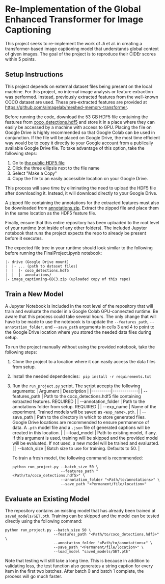 # Re-Implementation of the Global Enhanced Transformer for Image Captioning

This project seeks to re-implement the work of Ji et al. in creating a transformer-based image captioning model that understands global context of given images. 
The goal of the project is to reproduce their CIDEr scores within 5 points.

## Setup Instructions

This project depends on external dataset files being present on the local machine. For this project, no internal image analysis or feature extraction was performed.
Instead, previously extracted features from the well-known COCO dataset are used. These pre-extracted features are provided at https://github.com/aimagelab/meshed-memory-transformer.

Before running the code, download the 53 GB HDF5 file containing the features from [coco_detections.hdf5](https://ailb-web.ing.unimore.it/publicfiles/drive/show-control-and-tell/coco_detections.hdf5) 
and store it in a place where they can easily be accessed by a machine with access to GPU. Placing the file on Google Drive is highly recommended so that Google Colab can be used in conjunction. If the file will be placed on Google Drive, the most time efficient way would be to copy it directly to your Google account
from a publically available Google Drive file. To take advantage of this option, take the following steps:
  1. Go to [the public HDF5 file](https://drive.google.com/file/d/1nsw3SqotMwjMiTQlbiFULPEcGxqg2xEZ/view?usp=sharing)
  2. Click the three ellipsis next to the file name
  3. Select "Make a Copy"
  4. Copy the file to an easily accessible location on your Google Drive.

This process will save time by eliminating the need to upload the HDF5 file after downloading it. Instead, it will download directly to your Google Drive.

A zipped file containing the annotations for the extracted features must also be downloaded from [annotations.zip](https://ailb-web.ing.unimore.it/publicfiles/drive/meshed-memory-transformer/annotations.zip).
Extract the zipped file and place them in the same location as the HDF5 feature file.

Finally, ensure that this entire repository has been uploaded to the root level of your runtime (not inside of any other folders). The included Jupyter notebook that runs the project expects the repo to already be present before it executes.

The expected file tree in your runtime should look similar to the following before running the FinalProject.ipynb notebook:
```
|- drive (Google Drive mount)
|  |- ... (path to dataset files)
|  |  |- coco_detections.hdf5
|  |  |- annotations/
|- image_captioning-6BC3.zip (uploaded copy of this repo)
```

## Train a New Model

A Jupyter Notebook is included in the root level of the repository that will train and evaluate the model in a Google Colab GPU-connected runtime. Be aware that this process could take several hours.
The only change that will have to be made to use the notebook is to update the ```--features_path```, ```--annotation_folder```, and ```--save_path``` arguments in cells 3 and 4 to point 
to the Google Drive location where you stored the needed data files during setup.

To run the project manually without using the provided notebook, take the following steps:
1. Clone the project to a location where it can easily access the data files from setup.
2. Install the needed dependencies: ``` pip install -r requirements.txt```
3. Run the ```run_project.py``` script. The script accepts the following arguments:
   | Argument | Description |
   |----------|-------------|
   | --features_path | Path to the coco_detections.hdf5 file containing extracted features. REQUIRED |
   | --annotation_folder | Path to the annotations folder from setup. REQUIRED |
   | --exp_name | Name of the experiment. Trained models will be saved as ```<exp_name>.pth```. |
   | --save_path | Path to the directory in which to store generated files. Google Drive locations are recommended to ensure permanence of data. A ```.pth``` model file and a ```.json``` file of generated captions will be created in this location. |
   | --load_model | Path to existing model, if any. If this argument is used, training will be skipped and the provided model will be evaluated. If not used, a new model will be trained and evaluated. |
   | --batch_size | Batch size to use for training. Defaults to 50. |

   To train a fresh model, the following command is recommended:
   ```
   python run_project.py --batch_size 50 \
                         --features_path "<Path/to/coco_detections.hdf5>" \
                         --annotation_folder "<Path/to/annotations>" \
                         --save_path "<Permanent/file/location>"
   ```

## Evaluate an Existing Model

The repository contains an existing model that has already been trained at ```saved_models/GET.pth```. Training can be skipped
and the model can be tested directly using the following command:

```
python run_project.py --batch_size 50 \
                      --features_path "<Path/to/coco_detections.hdf5>" \
                      --annotation_folder "<Path/to/annotations>" \
                      --save_path "<Permanent/file/location>" \
                      --load_model "saved_models/GET.pth"
```

Note that testing will still take a long time. This is because in addition to validating loss, the test function also generates a
string caption for every item in the first two batches. After batch 0 and batch 1 complete, the process will go much faster.
